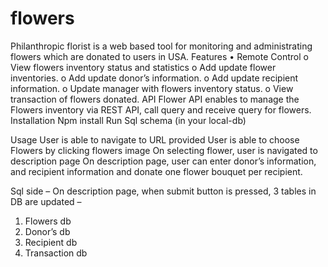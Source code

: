 # flowers
Philanthropic florist is a web based tool for monitoring and administrating flowers which are donated to users in USA.
Features
•	Remote Control
o	View flowers inventory status and statistics
o	Add update flower inventories.
o	Add update donor’s information.
o	Add update recipient information.
o	Update manager with flowers inventory status.
o	View transaction of flowers donated.
API
Flower API enables to manage the Flowers inventory via REST API, call query and receive query for flowers.
Installation
Npm install 
Run Sql schema (in your local-db)

Usage
User is able to navigate to URL provided
User is able to choose Flowers by clicking flowers image
On selecting flower, user is navigated to description page
On description page, user can enter donor’s information, and recipient information and donate one flower bouquet per recipient.


Sql side – 
On description page, when submit button is pressed,
3 tables in DB are updated –
1)	Flowers db
2)	Donor’s db
3)	Recipient db
4)	Transaction db
